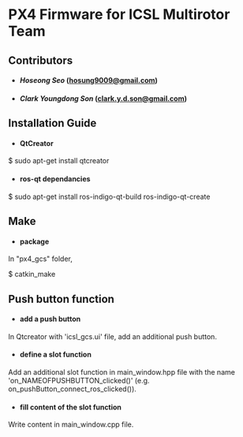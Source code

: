 # PX4 Firmware for ICSL Multirotor Team #

## Contributors ##
* #### *Hoseong Seo* (hosung9009@gmail.com) ####
* #### *Clark Youngdong Son* (clark.y.d.son@gmail.com) ####

## Installation Guide ##
* #### QtCreator ####
$ sudo apt-get install qtcreator
* #### ros-qt dependancies ####
$ sudo apt-get install ros-indigo-qt-build ros-indigo-qt-create

## Make ##
* #### package ####
In "px4_gcs" folder,

$ catkin_make

## Push button function ##
* #### add a push button ####
In Qtcreator with 'icsl_gcs.ui' file, add an additional push button.
* #### define a slot function ####
Add an additional slot function in main_window.hpp file with the name 'on_NAMEOFPUSHBUTTON_clicked()' (e.g. on_pushButton_connect_ros_clicked()).
* #### fill content of the slot function ####
Write content in main_window.cpp file.